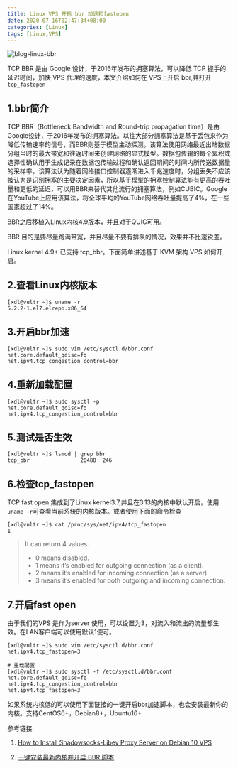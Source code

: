 ```yaml
---
title: Linux VPS 开启 bbr 加速和fastopen
date: 2020-07-16T02:47:34+08:00
categories: [Linux]
tags: [Linux,VPS]
---
```




![blog-linux-bbr](https://pengshp.coding.net/p/images/d/images/git/raw/master/blog-linux-bbr.png "Linux BBR")

TCP BBR 是由 Google 设计，于2016年发布的拥塞算法，可以降低 TCP 握手的延迟时间，加快 VPS 代理的速度，本文介绍如何在 VPS上开启 bbr,并打开`tcp_fastopen`

<!--more-->



## 1.bbr简介

TCP BBR（Bottleneck Bandwidth and Round-trip propagation time）是由Google设计，于2016年发布的拥塞算法。以往大部分拥塞算法是基于丢包来作为降低传输速率的信号，而BBR则基于模型主动探测。该算法使用网络最近出站数据分组当时的最大带宽和往返时间来创建网络的显式模型。数据包传输的每个累积或选择性确认用于生成记录在数据包传输过程和确认返回期间的时间内所传送数据量的采样率。该算法认为随着网络接口控制器逐渐进入千兆速度时，分组丢失不应该被认为是识别拥塞的主要决定因素，所以基于模型的拥塞控制算法能有更高的吞吐量和更低的延迟，可以用BBR来替代其他流行的拥塞算法，例如CUBIC。Google在YouTube上应用该算法，将全球平均的YouTube网络吞吐量提高了4%，在一些国家超过了14%。

BBR之后移植入Linux内核4.9版本，并且对于QUIC可用。

BBR 目的是要尽量跑满带宽，并且尽量不要有排队的情况，效果并不比速锐差。

Linux kernel 4.9+ 已支持 tcp_bbr。下面简单讲述基于 KVM 架构 VPS 如何开启。

## 2.查看Linux内核版本

```shell
[xdl@vultr ~]$ uname -r
5.2.2-1.el7.elrepo.x86_64
```



## 3.开启bbr加速

```shell
[xdl@vultr ~]$ sudo vim /etc/sysctl.d/bbr.conf
net.core.default_qdisc=fq
net.ipv4.tcp_congestion_control=bbr
```

## 4.重新加载配置

```shell
[xdl@vultr ~]$ sudo sysctl -p
net.core.default_qdisc=fq
net.ipv4.tcp_congestion_control=bbr
```



## 5.测试是否生效

```shell
[xdl@vultr ~]$ lsmod | grep bbr
tcp_bbr                20480  246
```



## 6.检查tcp_fastopen

TCP fast open 集成到了Linux kernel3.7,并且在3.13的内核中默认开启，使用`uname -r`可查看当前系统的内核版本。或者使用下面的命令检查

```shell
[xdl@vultr ~]$ cat /proc/sys/net/ipv4/tcp_fastopen
1
```

> It can return 4 values.
>
> - 0 means disabled.
> - 1 means it’s enabled for outgoing connection (as a client).
> - 2 means it’s enabled for incoming connection (as a server).
> - 3 means it’s enabled for both outgoing and incoming connection.



## 7.开启fast open

由于我们的VPS 是作为server 使用，可以设置为3，对流入和流出的流量都生效。在LAN客户端可以使用默认1便可。

```shell
[xdl@vultr ~]$ sudo vim /etc/sysctl.d/bbr.conf
net.ipv4.tcp_fastopen=3

# 重载配置
[xdl@vultr ~]$ sudo sysctl -f /etc/sysctl.d/bbr.conf
net.core.default_qdisc=fq
net.ipv4.tcp_congestion_control=bbr
net.ipv4.tcp_fastopen=3
```

如果系统内核低的可以使用下面链接的一键开启bbr加速脚本，也会安装最新你的内核。支持CentOS6+，Debian8+，Ubuntu16+

参考链接

1. [How to Install Shadowsocks-Libev Proxy Server on Debian 10 VPS](https://www.linuxbabe.com/debian/install-shadowsocks-libev-proxy-server-debian-10)

2. [一键安装最新内核并开启 BBR 脚本](https://teddysun.com/489.html)
